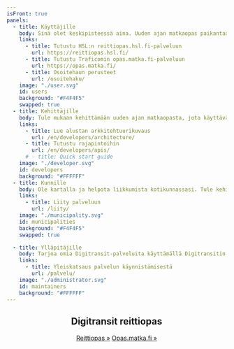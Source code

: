 ```yaml
---
isFront: true
panels:
  - title: Käyttäjille
    body: Sinä olet keskipisteessä aina. Uuden ajan matkaopas paikantaa sijaintisi ja kertoo lähimmät linjat, pysäkit ja reitit täysin reaaliaikaisesti. Reaaliaikaisesti tarkoittaa, että näet bussin tai junan sijainnin ja pysäkkiaikataulut totuudenmukaisina. Turha odottelu on historiaa. Palvelu suodattaa tarpeettoman tiedon ja kertoo, mitä ympärilläsi tapahtuu ja miten pääset sujuvimmin perille. Tulevaisuudessa reaaliaikainen palvelu kattaa koko maan.
    links:
      - title: Tutustu HSL:n reittiopas.hsl.fi-palveluun
        url: https://reittiopas.hsl.fi/
      - title: Tutustu Traficomin opas.matka.fi-palveluun
        url: https://opas.matka.fi/
      - title: Osoitehaun perusteet
        url: /osoitehaku/
    image: "./user.svg"
    id: users
    background: "#F4F4F5"
    swapped: true
  - title: Kehittäjille
    body: Tule mukaan kehittämään uuden ajan matkaopasta, jota käyttävät sadat tuhannet ihmiset joka päivä. Todennäköisesti sinäkin. Voit kehittää koko palvelua tai parantaa vain yhtä sen osaa. Ota koodi käyttöösi, keksi uutta, näytä se muille! Käytössäsi on uusin selainteknologia ja kehitysympäristö tulee nopeasti tutuksi. Kääri hihat ja lataa Digitransit koneellesi. Lähdekoodi on avoin.
    links:
      - title: Lue alustan arkkitehtuurikuvaus
        url: /en/developers/architecture/
      - title: Tutustu rajapintoihin
        url: /en/developers/apis/
      # - title: Quick start guide
    image: "./developer.svg"
    id: developers
    background: "#FFFFFF"
  - title: Kunnille
    body: Ole kartalla ja helpota liikkumista kotikunnassasi. Tule kehittämään uuden ajan matkaopasta ja varmista kotipaikkakuntasi valtakunnallinen näkyvyys. Digitransit on HSL:n, Traficomin ja TVV LMJ Oy:n tarjoama palvelualusta, johon liittyminen on helppoa. Avoimen lähdekoodin ansiosta palvelun kehitystyössä voi olla mukana kuka tahansa asiasta kiinnostunut, mikä todennäköisesti vähentää palvelun virheitä, parantaa sen tietoturvaa ja tarjoaa aina ajantasaista tietoa. Samalla voit varmistaa, että kuntasi reitti- ja aikataulutedot ovat palvelualustan käytössä.
    links:
      - title: Liity palveluun
        url: /liity/
    image: "./municipality.svg"
    id: municipalities
    background: "#F4F4F5"
    swapped: true

  - title: Ylläpitäjille
    body: Tarjoa omia Digitransit-palveluita käyttämällä Digitransitin tuottamia Docker-kontteja ja avoimia lähdekoodikirjastoja.
    links:
      - title: Yleiskatsaus palvelun käynnistämisestä
        url: /palvelu/
    image: "./administrator.svg"
    id: maintainers
    background: "#FFFFFF"
---
```

<div style="text-align: center;">

## Digitransit reittiopas

<span class="large-link">[Reittiopas »](https://reittiopas.hsl.fi)</span>
<span class="large-link">[Opas.matka.fi »](https://opas.matka.fi)</span>

</div>
